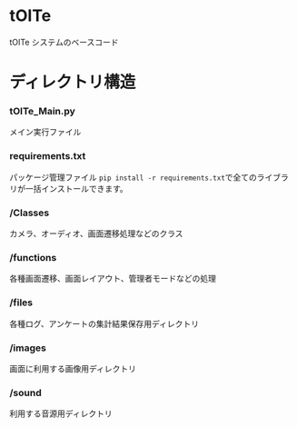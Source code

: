# tOITe

tOITe システムのベースコード

# ディレクトリ構造

### tOITe_Main.py

メイン実行ファイル

### requirements.txt

パッケージ管理ファイル
`pip install -r requirements.txt`で全てのライブラリが一括インストールできます。

### /Classes

カメラ、オーディオ、画面遷移処理などのクラス

### /functions

各種画面遷移、画面レイアウト、管理者モードなどの処理

### /files

各種ログ、アンケートの集計結果保存用ディレクトリ

### /images

画面に利用する画像用ディレクトリ

### /sound

利用する音源用ディレクトリ
